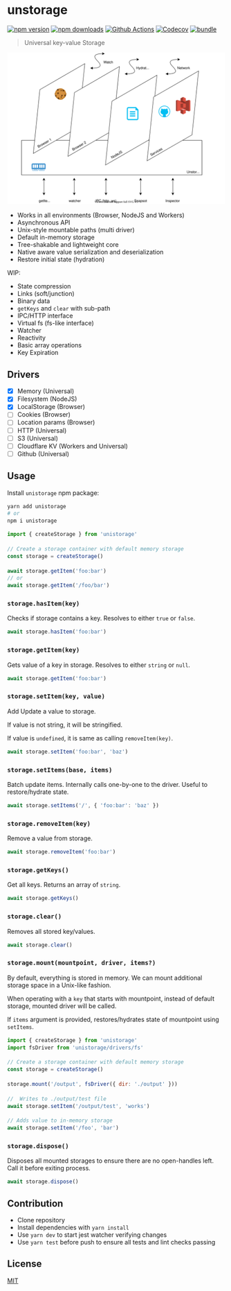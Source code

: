 # unstorage

[![npm version][npm-version-src]][npm-version-href]
[![npm downloads][npm-downloads-src]][npm-downloads-href]
[![Github Actions][github-actions-src]][github-actions-href]
[![Codecov][codecov-src]][codecov-href]
[![bundle][bundle-src]][bundle-href]

> Universal key-value Storage

![unstorage](./assets/unstorage.svg)

- Works in all environments (Browser, NodeJS and Workers)
- Asynchronous API
- Unix-style mountable paths (multi driver)
- Default in-memory storage
- Tree-shakable and lightweight core
- Native aware value serialization and deserialization
- Restore initial state (hydration)

WIP:

- State compression
- Links (soft/junction)
- Binary data
- `getKeys` and `clear` with sub-path
- IPC/HTTP interface
- Virtual fs (fs-like interface)
- Watcher
- Reactivity
- Basic array operations
- Key Expiration

## Drivers

- [x] Memory (Universal)
- [x] Filesystem (NodeJS)
- [x] LocalStorage (Browser)
- [ ] Cookies (Browser)
- [ ] Location params (Browser)
- [ ] HTTP (Universal)
- [ ] S3 (Universal)
- [ ] Cloudflare KV (Workers and Universal)
- [ ] Github (Universal)

## Usage

Install `unistorage` npm package:

```sh
yarn add unistorage
# or
npm i unistorage
```

```js
import { createStorage } from 'unistorage'

// Create a storage container with default memory storage
const storage = createStorage()

await storage.getItem('foo:bar')
// or
await storage.getItem('/foo/bar')
```

### `storage.hasItem(key)`

Checks if storage contains a key. Resolves to either `true` or `false`.

```js
await storage.hasItem('foo:bar')
```

### `storage.getItem(key)`

Gets value of a key in storage. Resolves to either `string` or `null`.

```js
await storage.getItem('foo:bar')
```

### `storage.setItem(key, value)`

Add Update a value to storage.

If value is not string, it will be stringified.

If value is `undefined`, it is same as calling `removeItem(key)`.

```js
await storage.setItem('foo:bar', 'baz')
```

### `storage.setItems(base, items)`

Batch update items. Internally calls one-by-one to the driver. Useful to restore/hydrate state.

```js
await storage.setItems('/', { 'foo:bar': 'baz' })
```

### `storage.removeItem(key)`

Remove a value from storage.

```js
await storage.removeItem('foo:bar')
```

### `storage.getKeys()`

Get all keys. Returns an array of `string`.

```js
await storage.getKeys()
```

### `storage.clear()`

Removes all stored key/values.

```js
await storage.clear()
```

### `storage.mount(mountpoint, driver, items?)`

By default, everything is stored in memory. We can mount additional storage space in a Unix-like fashion.

When operating with a `key` that starts with mountpoint, instead of default storage, mounted driver will be called.

If `items` argument is provided, restores/hydrates state of mountpoint using `setItems`.

<!-- TODO: Explain mountpoint hiding -->

```js
import { createStorage } from 'unistorage'
import fsDriver from 'unistorage/drivers/fs'

// Create a storage container with default memory storage
const storage = createStorage()

storage.mount('/output', fsDriver({ dir: './output' }))

//  Writes to ./output/test file
await storage.setItem('/output/test', 'works')

// Adds value to in-memory storage
await storage.setItem('/foo', 'bar')
```

### `storage.dispose()`

Disposes all mounted storages to ensure there are no open-handles left. Call it before exiting process.

```js
await storage.dispose()
```

## Contribution

- Clone repository
- Install dependencies with `yarn install`
- Use `yarn dev` to start jest watcher verifying changes
- Use `yarn test` before push to ensure all tests and lint checks passing

## License

[MIT](./LICENSE)

<!-- Badges -->
[npm-version-src]: https://img.shields.io/npm/v/unstorage?style=flat-square
[npm-version-href]: https://npmjs.com/package/unstorage

[npm-downloads-src]: https://img.shields.io/npm/dm/unstorage?style=flat-square
[npm-downloads-href]: https://npmjs.com/package/unstorage

[github-actions-src]: https://img.shields.io/github/workflow/status/unjsio/unstorage/ci/main?style=flat-square
[github-actions-href]: https://github.com/unjsio/unstorage/actions?query=workflow%3Aci

[codecov-src]: https://img.shields.io/codecov/c/gh/unjsio/unstorage/main?style=flat-square
[codecov-href]: https://codecov.io/gh/unjsio/unstorage

[bundle-src]: https://img.shields.io/bundlephobia/minzip/unstorage?style=flat-square
[bundle-href]: https://bundlephobia.com/result?p=unstorage
